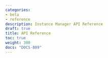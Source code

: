 ```yaml
---
categories:
- beta
- reference
description: Instance Manager API Reference
draft: true
title: API Reference
toc: true
weight: 300
docs: "DOCS-809"
---
```


